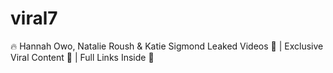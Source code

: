 # viral7
🔥 Hannah Owo, Natalie Roush &amp; Katie Sigmond Leaked Videos 🔞 | Exclusive Viral Content 📱 | Full Links Inside 🌟
